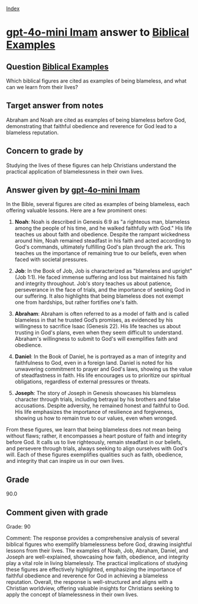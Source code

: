 
[Index](../../index.md)
# [gpt-4o-mini Imam](../../answering_models/gpt-4o-mini_Imam.md) answer to [Biblical Examples](../../questions/Biblical_Examples.md)

## Question [Biblical Examples](../../questions/Biblical_Examples.md)
Which biblical figures are cited as examples of being blameless, and what can we learn from their lives?

## Target answer from notes
Abraham and Noah are cited as examples of being blameless before God, demonstrating that faithful obedience and reverence for God lead to a blameless reputation.

## Concern to grade by
Studying the lives of these figures can help Christians understand the practical application of blamelessness in their own lives.

## Answer given by [gpt-4o-mini Imam](../../answering_models/gpt-4o-mini_Imam.md)
In the Bible, several figures are cited as examples of being blameless, each offering valuable lessons. Here are a few prominent ones:

1. **Noah**: Noah is described in Genesis 6:9 as "a righteous man, blameless among the people of his time, and he walked faithfully with God." His life teaches us about faith and obedience. Despite the rampant wickedness around him, Noah remained steadfast in his faith and acted according to God's commands, ultimately fulfilling God's plan through the ark. This teaches us the importance of remaining true to our beliefs, even when faced with societal pressures.

2. **Job**: In the Book of Job, Job is characterized as "blameless and upright" (Job 1:1). He faced immense suffering and loss but maintained his faith and integrity throughout. Job's story teaches us about patience, perseverance in the face of trials, and the importance of seeking God in our suffering. It also highlights that being blameless does not exempt one from hardships, but rather fortifies one's faith.

3. **Abraham**: Abraham is often referred to as a model of faith and is called blameless in that he trusted God’s promises, as evidenced by his willingness to sacrifice Isaac (Genesis 22). His life teaches us about trusting in God's plans, even when they seem difficult to understand. Abraham's willingness to submit to God's will exemplifies faith and obedience.

4. **Daniel**: In the Book of Daniel, he is portrayed as a man of integrity and faithfulness to God, even in a foreign land. Daniel is noted for his unwavering commitment to prayer and God's laws, showing us the value of steadfastness in faith. His life encourages us to prioritize our spiritual obligations, regardless of external pressures or threats.

5. **Joseph**: The story of Joseph in Genesis showcases his blameless character through trials, including betrayal by his brothers and false accusations. Despite adversity, he remained honest and faithful to God. His life emphasizes the importance of resilience and forgiveness, showing us how to remain true to our values, even when wronged.

From these figures, we learn that being blameless does not mean being without flaws; rather, it encompasses a heart posture of faith and integrity before God. It calls us to live righteously, remain steadfast in our beliefs, and persevere through trials, always seeking to align ourselves with God's will. Each of these figures exemplifies qualities such as faith, obedience, and integrity that can inspire us in our own lives.

## Grade
90.0

## Comment given with grade
Grade: 90

Comment: The response provides a comprehensive analysis of several biblical figures who exemplify blamelessness before God, drawing insightful lessons from their lives. The examples of Noah, Job, Abraham, Daniel, and Joseph are well-explained, showcasing how faith, obedience, and integrity play a vital role in living blamelessly. The practical implications of studying these figures are effectively highlighted, emphasizing the importance of faithful obedience and reverence for God in achieving a blameless reputation. Overall, the response is well-structured and aligns with a Christian worldview, offering valuable insights for Christians seeking to apply the concept of blamelessness in their own lives.
